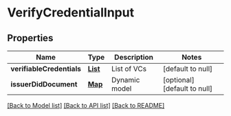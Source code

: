# VerifyCredentialInput

## Properties

| Name                      | Type                         | Description   | Notes                        |
| ------------------------- | ---------------------------- | ------------- | ---------------------------- |
| **verifiableCredentials** | [**List**](W3cCredential.md) | List of VCs   | [default to null]            |
| **issuerDidDocument**     | [**Map**](AnyType.md)        | Dynamic model | [optional] [default to null] |

[[Back to Model list]](../README.md#documentation-for-models) [[Back to API list]](../README.md#documentation-for-api-endpoints) [[Back to README]](../README.md)
